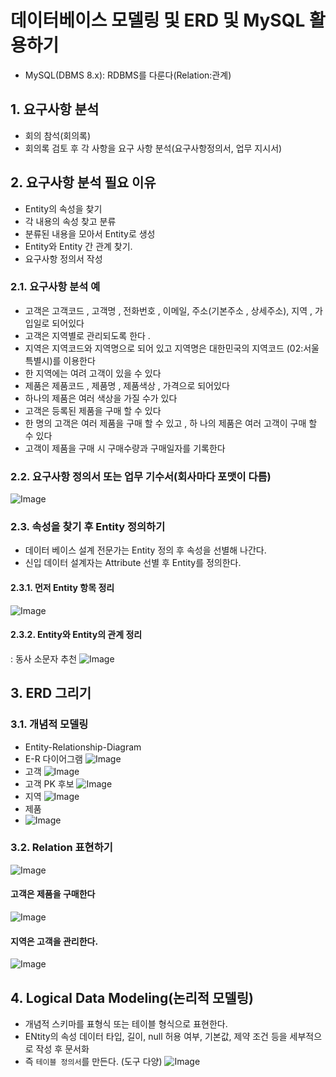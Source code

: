 # 데이터베이스 모델링 및 ERD 및 MySQL 활용하기

- MySQL(DBMS 8.x): RDBMS를 다룬다(Relation:관계)

## 1. 요구사항 분석

- 회의 참석(회의록)
- 회의록 검토 후 각 사항을 요구 사항 분석(요구사항정의서, 업무 지시서)

## 2. 요구사항 분석 필요 이유

- Entity의 속성을 찾기
- 각 내용의 속성 찾고 분류
- 분류된 내용을 모아서 Entity로 생성
- Entity와 Entity 간 관계 찾기.
- 요구사항 정의서 작성

### 2.1. 요구사항 분석 예

- 고객은 고객코드 , 고객명 , 전화번호 , 이메일, 주소(기본주소 , 상세주소), 지역 , 가입일로 되어있다
- 고객은 지역별로 관리되도록 한다 .
- 지역은 지역코드와 지역명으로 되어 있고 지역명은 대한민국의 지역코드 (02:서울특별시)를 이용한다
- 한 지역에는 여려 고객이 있을 수 있다
- 제품은 제품코드 , 제품명 , 제품색상 , 가격으로 되어있다
- 하나의 제품은 여러 색상을 가질 수가 있다
- 고객은 등록된 제품을 구매 할 수 있다
- 한 명의 고객은 여러 제품을 구매 할 수 있고 , 하 나의 제품은 여러 고객이 구매 할 수 있다
- 고객이 제품을 구매 시 구매수량과 구매일자를 기록한다

### 2.2. 요구사항 정의서 또는 업무 기수서(회사마다 포맷이 다름)

![Image](https://github.com/user-attachments/assets/184f73e9-c187-4e88-bffc-99f52ae452b9)

### 2.3. 속성을 찾기 후 Entity 정의하기

- 데이터 베이스 설계 전문가는 Entity 정의 후 속성을 선별해 나간다.
- 신입 데이터 설계자는 Attribute 선별 후 Entity를 정의한다.

#### 2.3.1. 먼저 Entity 항목 정리

![Image](https://github.com/user-attachments/assets/0a50df9a-d2a1-4546-948c-0be215db4fb5)

#### 2.3.2. Entity와 Entity의 관계 정리

: 동사 소문자 추천
![Image](https://github.com/user-attachments/assets/d146a042-4ac5-41ce-991e-93365965ab98)

## 3. ERD 그리기

### 3.1. 개념적 모델링

- Entity-Relationship-Diagram
- E-R 다이어그램
  ![Image](https://github.com/user-attachments/assets/f90a4a43-e195-414e-92a4-820590f471a7)
- 고객
  ![Image](https://github.com/user-attachments/assets/fae0a3cf-b127-4ace-a2eb-a6274053899a)
- 고객 PK 후보
  ![Image](https://github.com/user-attachments/assets/0f80e6aa-08f0-4289-a1cc-ea01add592d2)
- 지역
  ![Image](https://github.com/user-attachments/assets/e12ae064-54dd-4716-984c-12613461c445)
- 제품
- ![Image](https://github.com/user-attachments/assets/50454635-4e5c-448f-8ff4-8eaf263b4b2a)

### 3.2. Relation 표현하기

![Image](https://github.com/user-attachments/assets/09e874f5-4dd9-4623-869c-6da5af2e26bc)

#### 고객은 제품을 구매한다

![Image](https://github.com/user-attachments/assets/3917cb62-b834-4e1e-8382-a0a4b84eb7c4)

#### 지역은 고객을 관리한다.

![Image](https://github.com/user-attachments/assets/5633836e-15b3-436c-b300-ec28bd157d2b)

## 4. Logical Data Modeling(논리적 모델링)

- 개념적 스키마를 표형식 또는 테이블 형식으로 표현한다.
- ENtity의 속성 데이터 타입, 길이, null 허용 여부, 기본값, 제약 조건 등을 세부적으로 작성 후 문서화
- 즉 `테이블 정의서`를 만든다. (도구 다양)
  ![Image](https://github.com/user-attachments/assets/9d7915e4-b238-41c3-a3f2-92ab82e62b71)
